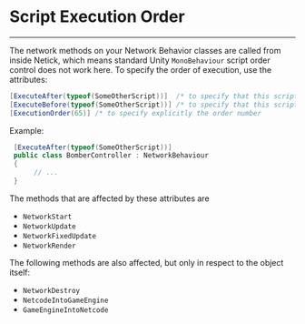 # Script Execution Order

---

The network methods on your Network Behavior classes are called from inside Netick, which means standard Unity `MonoBehaviour` script order control does not work here. To specify the order of execution, use the attributes:

```csharp
[ExecuteAfter(typeof(SomeOtherScript))]  /* to specify that this script executes after SomeOtherScript) */
[ExecuteBefore(typeof(SomeOtherScript))] /* to specify that this script executes before SomeOtherScript */
[ExecutionOrder(65)] /* to specify explicitly the order number
```

Example:

```csharp
 [ExecuteAfter(typeof(SomeOtherScript))]
 public class BomberController : NetworkBehaviour 
 {
      // ... 
 }
```

The methods that are affected by these attributes are

- `NetworkStart`
- `NetworkUpdate`
- `NetworkFixedUpdate`
- `NetworkRender`

The following methods are also affected, but only in respect to the object itself:

- `NetworkDestroy`
- `NetcodeIntoGameEngine`
- `GameEngineIntoNetcode`